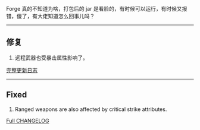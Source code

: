 Forge 真的不知道为啥，打包后的 jar 是看脸的，有时候可以运行，有时候又报错，傻了，有大佬知道怎么回事儿吗？

- - -

## 修复

1. 远程武器也受暴击属性影响了。

[完整更新日志](https://github.com/LangYueMc/EquipmentStandard/blob/master/CHANGELOG.md)
- - -
## Fixed

1. Ranged weapons are also affected by critical strike attributes.
 
[Full CHANGELOG](https://github.com/LangYueMc/EquipmentStandard/blob/master/CHANGELOG_en.md)
